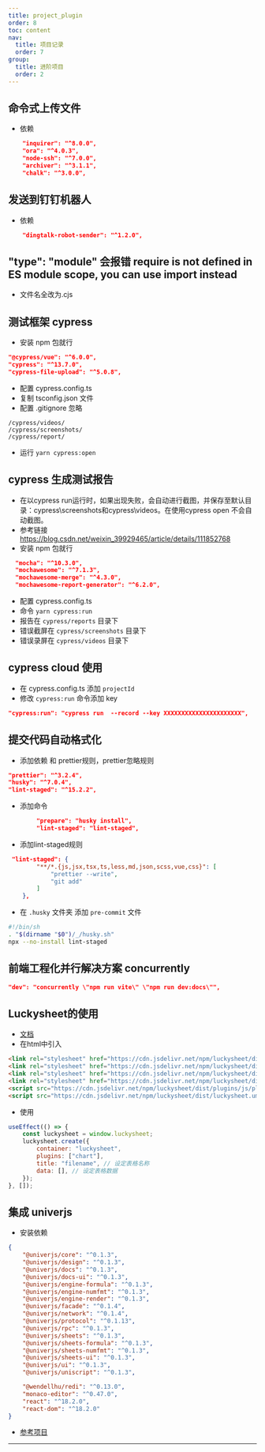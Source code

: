 ```yaml
---
title: project_plugin
order: 8
toc: content
nav:
  title: 项目记录
  order: 7
group: 
  title: 进阶项目
  order: 2
---
```

## 命令式上传文件

-   依赖

```json
    "inquirer": "^8.0.0",
    "ora": "^4.0.3",
    "node-ssh": "^7.0.0",
    "archiver": "^3.1.1",
    "chalk": "^3.0.0",
```

## 发送到钉钉机器人

-   依赖

```json
    "dingtalk-robot-sender": "^1.2.0",
```

## "type": "module" 会报错 require is not defined in ES module scope, you can use import instead

-   文件名全改为.cjs

## 测试框架 cypress

-   安装 npm 包就行

```json
"@cypress/vue": "^6.0.0",
"cypress": "^13.7.0",
"cypress-file-upload": "^5.0.8",
```

-   配置 cypress.config.ts
-   复制 tsconfig.json 文件
-   配置 .gitignore 忽略

```file
/cypress/videos/
/cypress/screenshots/
/cypress/report/
```

-   运行 `yarn cypress:open`

## cypress 生成测试报告

-   在以cypress run运行时，如果出现失败，会自动进行截图，并保存至默认目录：cypress\screenshots和cypress\videos。在使用cypress open 不会自动截图。
-   参考链接 https://blog.csdn.net/weixin_39929465/article/details/111852768
-   安装 npm 包就行

```json
  "mocha": "^10.3.0",
  "mochawesome": "^7.1.3",
  "mochawesome-merge": "^4.3.0",
  "mochawesome-report-generator": "^6.2.0",
```

-   配置 cypress.config.ts
-   命令 `yarn cypress:run`
-   报告在 `cypress/reports` 目录下
-   错误截屏在 `cypress/screenshots` 目录下
-   错误录屏在 `cypress/videos` 目录下

## cypress cloud 使用

-   在 cypress.config.ts 添加 `projectId`
-   修改 `cypress:run` 命令添加 key

```json
"cypress:run": "cypress run  --record --key XXXXXXXXXXXXXXXXXXXXXX",
```

## 提交代码自动格式化

-   添加依赖 和 prettier规则，prettier忽略规则

```json
"prettier": "^3.2.4",
"husky": "^7.0.4",
"lint-staged": "^15.2.2",
```

-   添加命令

```json
        "prepare": "husky install",
        "lint-staged": "lint-staged",
```

-   添加lint-staged规则

```json
 "lint-staged": {
        "**/*.{js,jsx,tsx,ts,less,md,json,scss,vue,css}": [
            "prettier --write",
            "git add"
        ]
    },
```

-   在 `.husky` 文件夹 添加 `pre-commit` 文件

```sh
#!/bin/sh
. "$(dirname "$0")/_/husky.sh"
npx --no-install lint-staged
```

## 前端工程化并行解决方案 concurrently

```json
"dev": "concurrently \"npm run vite\" \"npm run dev:docs\"",
```

## Luckysheet的使用

-   [文档][Luckysheet文档]
-   在html中引入

```html
<link rel="stylesheet" href="https://cdn.jsdelivr.net/npm/luckysheet/dist/plugins/css/pluginsCss.css" />
<link rel="stylesheet" href="https://cdn.jsdelivr.net/npm/luckysheet/dist/plugins/plugins.css" />
<link rel="stylesheet" href="https://cdn.jsdelivr.net/npm/luckysheet/dist/css/luckysheet.css" />
<link rel="stylesheet" href="https://cdn.jsdelivr.net/npm/luckysheet/dist/assets/iconfont/iconfont.css" />
<script src="https://cdn.jsdelivr.net/npm/luckysheet/dist/plugins/js/plugin.js"></script>
<script src="https://cdn.jsdelivr.net/npm/luckysheet/dist/luckysheet.umd.js"></script>
```

-   使用

```javascript
useEffect(() => {
    const luckysheet = window.luckysheet;
    luckysheet.create({
        container: "luckysheet",
        plugins: ["chart"],
        title: "filename", // 设定表格名称
        data: [], // 设定表格数据
    });
}, []);
```

## 集成 univerjs

-   安装依赖

```json
{
    "@univerjs/core": "^0.1.3",
    "@univerjs/design": "^0.1.3",
    "@univerjs/docs": "^0.1.3",
    "@univerjs/docs-ui": "^0.1.3",
    "@univerjs/engine-formula": "^0.1.3",
    "@univerjs/engine-numfmt": "^0.1.3",
    "@univerjs/engine-render": "^0.1.3",
    "@univerjs/facade": "^0.1.4",
    "@univerjs/network": "^0.1.4",
    "@univerjs/protocol": "^0.1.13",
    "@univerjs/rpc": "^0.1.3",
    "@univerjs/sheets": "^0.1.3",
    "@univerjs/sheets-formula": "^0.1.3",
    "@univerjs/sheets-numfmt": "^0.1.3",
    "@univerjs/sheets-ui": "^0.1.3",
    "@univerjs/ui": "^0.1.3",
    "@univerjs/uniscript": "^0.1.3",

    "@wendellhu/redi": "^0.13.0",
    "monaco-editor": "^0.47.0",
    "react": "^18.2.0",
    "react-dom": "^18.2.0"
}
```

-   [参考项目][univerjs项目示例]

---

[Luckysheet文档]: https://mengshukeji.gitee.io/LuckysheetDocs/zh/guide/config.html#%E9%85%8D%E7%BD%AE%E9%A1%B9
[univerjs项目示例]: https://univer.ai/playground/?title=Uniscript
